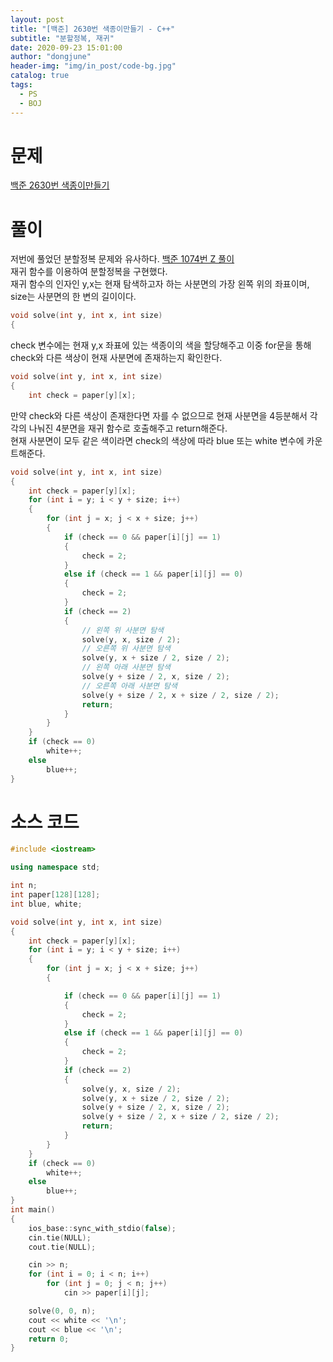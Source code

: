 ```yaml
---
layout: post
title: "[백준] 2630번 색종이만들기 - C++"
subtitle: "분할정복, 재귀"
date: 2020-09-23 15:01:00
author: "dongjune"
header-img: "img/in_post/code-bg.jpg"
catalog: true
tags:
  - PS
  - BOJ
---
```


# 문제

[백준 2630번 색종이만들기](https://www.acmicpc.net/problem/2630)

# 풀이

저번에 풀었던 분할정복 문제와 유사하다. [백준 1074번 Z 풀이](https://donggoolosori.github.io/2020/09/22/boj-1074-Z/)  
재귀 함수를 이용하여 분할정복을 구현했다.  
재귀 함수의 인자인 y,x는 현재 탐색하고자 하는 사분면의 가장 왼쪽 위의 좌표이며, size는 사분면의 한 변의 길이이다.

```c++
void solve(int y, int x, int size)
{
```

check 변수에는 현재 y,x 좌표에 있는 색종이의 색을 할당해주고 이중 for문을 통해 check와 다른 색상이 현재 사분면에 존재하는지 확인한다.

```c++
void solve(int y, int x, int size)
{
    int check = paper[y][x];
```

만약 check와 다른 색상이 존재한다면 자를 수 없으므로 현재 사분면을 4등분해서 각각의 나눠진 4분면을 재귀 함수로 호출해주고 return해준다.  
현재 사분면이 모두 같은 색이라면 check의 색상에 따라 blue 또는 white 변수에 카운트해준다.

```c++
void solve(int y, int x, int size)
{
    int check = paper[y][x];
    for (int i = y; i < y + size; i++)
    {
        for (int j = x; j < x + size; j++)
        {
            if (check == 0 && paper[i][j] == 1)
            {
                check = 2;
            }
            else if (check == 1 && paper[i][j] == 0)
            {
                check = 2;
            }
            if (check == 2)
            {
                // 왼쪽 위 사분면 탐색
                solve(y, x, size / 2);
                // 오른쪽 위 사분면 탐색
                solve(y, x + size / 2, size / 2);
                // 왼쪽 아래 사분면 탐색
                solve(y + size / 2, x, size / 2);
                // 오른쪽 아래 사분면 탐색
                solve(y + size / 2, x + size / 2, size / 2);
                return;
            }
        }
    }
    if (check == 0)
        white++;
    else
        blue++;
}
```

# 소스 코드

```c++
#include <iostream>

using namespace std;

int n;
int paper[128][128];
int blue, white;

void solve(int y, int x, int size)
{
    int check = paper[y][x];
    for (int i = y; i < y + size; i++)
    {
        for (int j = x; j < x + size; j++)
        {

            if (check == 0 && paper[i][j] == 1)
            {
                check = 2;
            }
            else if (check == 1 && paper[i][j] == 0)
            {
                check = 2;
            }
            if (check == 2)
            {
                solve(y, x, size / 2);
                solve(y, x + size / 2, size / 2);
                solve(y + size / 2, x, size / 2);
                solve(y + size / 2, x + size / 2, size / 2);
                return;
            }
        }
    }
    if (check == 0)
        white++;
    else
        blue++;
}
int main()
{
    ios_base::sync_with_stdio(false);
    cin.tie(NULL);
    cout.tie(NULL);

    cin >> n;
    for (int i = 0; i < n; i++)
        for (int j = 0; j < n; j++)
            cin >> paper[i][j];

    solve(0, 0, n);
    cout << white << '\n';
    cout << blue << '\n';
    return 0;
}
```
